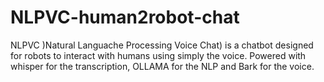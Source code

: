 # NLPVC-human2robot-chat
NLPVC )Natural Languache Processing Voice Chat) is a chatbot designed for robots to interact with humans using simply the voice. Powered with whisper for the transcription, OLLAMA for the NLP and Bark for the voice.
